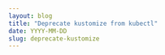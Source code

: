 ```yaml
---
layout: blog
title: "Deprecate kustomize from kubectl"
date: YYYY-MM-DD
slug: deprecate-kustomize
---
```

